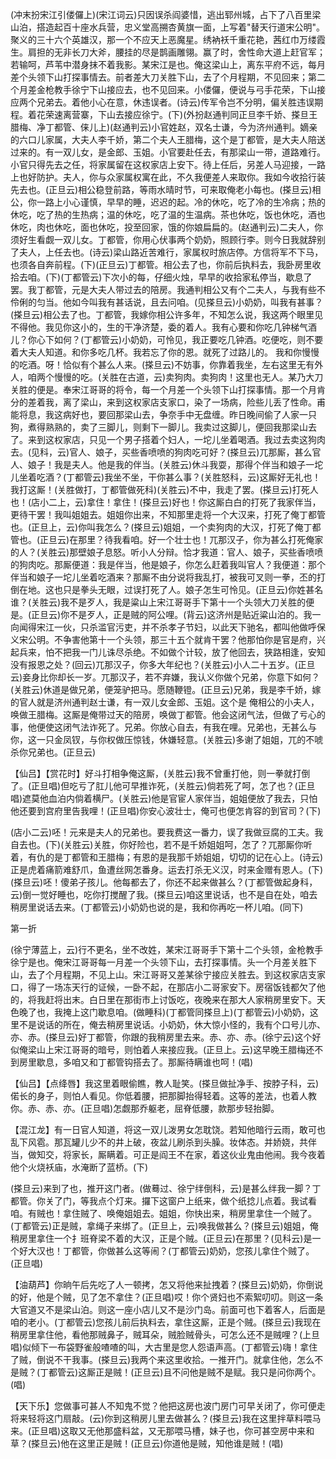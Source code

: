 <!-- { "loadSidebar": true } -->
(冲末扮宋江引偻儸上)(宋江词云)只因误杀阎婆惜，逃出郓州城，占下了八百里梁山泊，搭造起百十座水兵营，忠义堂高搠杏黄旗一面，上写着"替天行道宋公明"。聚义的三十六个英雄汉，那一个不应天上恶魔星。绣衲袄千重花艳，茜红巾万缕霞生。肩担的无非长刀大斧，腰挂的尽是鹊画雕翎。赢了时，舍性命大道上赶官军；若输呵，芦苇中潜身抹不着我影。某宋江是也。俺这梁山上，离东平府不远，每月差个头领下山打探事情去。前者差大刀关胜下山，去了个月程期，不见回来；第二个月差金枪教手徐宁下山接应去，也不见回来。小偻儸，便说与弓手花荣，下山接应两个兄弟去。着他小心在意，休违误者。(诗云)传军令岂不分明，偏关胜违误期程。着花荣速离营寨，下山去接应徐宁。(下)(外扮赵通判同正旦李千娇、搽旦王腊梅、净丁都管、俫儿上)(赵通判云)小官姓赵，双名士谦，今为济州通判。嫡亲的六口儿家属，大夫人李千娇，第二个夫人王腊梅，这个是丁都管，是大夫人陪送过来的。有一双儿女，是金郎、玉姐。小官要赴任去，有那梁山一带，道路难行。小官只得先去之任，将家属留在这权家店上安下。待上任后，另差人马迎接，一路上也好防护。夫人，你与众家属权寓在此，不久我便差人来取你。我如今收拾行装先去也。(正旦云)相公稳登前路，等雨水晴时节，可来取俺老小每也。(搽旦云)相公，你一路上小心谨慎，早早的睡，迟迟的起。冷的休吃，吃了冷的生冷病；热的休吃，吃了热的生热病；温的休吃，吃了温的生温病。茶也休吃，饭也休吃，酒也休吃，肉也休吃，面也休吃，投至回家，饿的你娘扁扁的。(赵通判云)二夫人，你须好生看觑一双儿女。丁都管，你用心伏事两个奶奶，照顾行李。则今日我就辞别了夫人，上任去也。(诗云)梁山路近苦难行，家属权时旅店停。方信将军不下马，也须各自奔前程。(下)(正旦云)丁都管。相公去了也，你前后执料去，我卧房里收拾去咱。(下)(丁都管云)下次小的每，仔细火烛，早早的收拾家私停当，歇息了罢。我丁都管，元是大夫人带过去的陪房。我通判相公又有个二夫人，与我有些不伶俐的匀当。他如今叫我有甚话说，且去问咱。(见搽旦云)小奶奶，叫我有甚事？(搽旦云)相公去了也。丁都管，我嫁你相公许多年，不知怎么说，我这两个眼里见不得他。我见你这小的，生的干净济楚，委的着人。我有心要和你吃几钟梯气酒儿？你心下如何？(丁都管云)小奶奶，可怜见，我正要吃几钟酒。吃便吃，则不要着大夫人知道。和你多吃几杯。我若忘了你的恩。就死了过路儿的。
我和你慢慢的吃酒。呀！恰似有个甚么人来。(搽旦云)不妨事，你靠着我坐，左右这里无有外人，咱两个慢慢的吃。(关胜在古道，云)卖狗肉。卖狗肉！这里也无人。某乃大刀关胜的便是。奉宋江哥哥的将令，每一个月差一个头领下山打探事情。那一个月肯分的差着我，离了梁山，来到这权家店支家口，染了一场病，险些儿丢了性命。甫能将息，我这病好也，要回那梁山去，争奈手中无盘缠。昨日晚间偷了人家一只狗，煮得熟熟的，卖了三脚儿，则剩下一脚儿。我卖过这脚儿，便回我那梁山去了。来到这权家店，只见一个男子搭着个妇人，一坨儿坐着喝酒。我过去卖这狗肉去。(见科，云)官人、娘子，买些香喷喷的狗肉吃可好？(搽旦云)兀那厮，甚么官人、娘子！我是夫人。他是我的伴当。(关胜云)休斗我耍，那得个伴当和娘子一坨儿坐着吃酒？(丁都管云)我坐不坐，干你甚么事？(关胜怒科，云)这厮好无礼也！我打这厮！(关胜做打，丁都管做死科)(关胜云)不中，我走了罢。(搽旦云)打死人也！(店小二上，云)拿住！拿住！(搽旦云)好也！你这厮白白的打死了我家伴当，更待干罢！我叫姐姐去。姐姐你出来，不知那里走将一个大汉来，打死了俺丁都管也。(正旦上，云)你叫我怎么？(搽旦云)姐姐，一个卖狗肉的大汉，打死了俺丁都管也。(正旦云)在那里？待我看咱。好一个壮士也！兀那汉子，你为甚么打死俺家的人？(关胜云)那壁娘子息怒。听小人分辩。恰才我道：官人、娘子，买些香喷喷的狗肉吃。那厮便道：我是伴当，他是娘子，你怎么赶着我叫官人？我便道：那个伴当和娘子一坨儿坐着吃酒来？那厮不由分说将我乱打，被我可叉则一拳，丕的打倒在地。这也只是拳头无眼，过误打死了人。娘子怎生可怜见。(正旦云)你姓甚名谁？(关胜云)我不是歹人，我是粱山上宋江哥哥手下第十一个头领大刀关胜的便是。(正旦云)你不是歹人，正是贼的阿公哩。(背云)这济州是贴近粱山泊的。我一向闻得宋江一伙，只杀滥官污吏，并不杀孝子节妇，以此天下驰名，都叫他做呼保义宋公明。不争害他第十一个头领，那三十五个就肯干罢？他那怕你是官是府，兴起兵来，怕不把我一门儿诛尽杀绝。不如做个计较，放了他回去，狭路相逢，安知没有报恩之处？(回云)兀那汉子，你多大年纪也？(关胜云)小人二十五岁。(正旦云)妾身比你却长一岁。兀那汉子，若不弃嫌，我认义你做个兄弟，你意下如何？(关胜云)休道是做兄弟，便笼驴把马。愿随鞭镫。(正旦云)兄弟，我是李千娇，嫁的官人就是济州通判赵士谦，有一双儿女金郎、玉姐。这个是
俺相公的小夫人，唤做王腊梅。这厮是俺带过天的陪房，唤做丁都管。他会这闭气法，但做了亏心的事，他便使这闭气法诈死了。兄弟。你放心自去，有我在哩。兄弟也，无甚么与你，这一只金凤钗，与你权做压惊钱，休嫌轻意。(关胜云)多谢了姐姐，兀的不唬杀你兄弟也。(正旦云)

【仙吕】【赏花时】好斗打相争俺这厮，(关胜云)我不曾重打他，则一拳就打倒了。(正旦唱)但吃亏了肛儿他可早推诈死，(关胜云)倘若死了呵，怎了也？(正旦唱)遮莫他血泊内倘着横尸。(关胜云)他是官宦人家伴当，姐姐便放了我去，只怕他还要到宫府里告我哩！(正旦唱)你安心波壮士，俺可也便怎肯容的到官司？(下)

(店小二云)呸！元来是夫人的兄弟也。要我费这一番力，误了我做豆腐的工夫。我自去也。(下)(关胜云)关胜，你好险也，若不是千娇姐姐呵，怎了？兀那厮你听着，有仇的是丁都管和王腊梅；有恩的是我那千娇姐姐，切切的记在心上。(诗云)正是虎着痛箭难舒爪，鱼遭丝网怎番身。运去打杀无义汉，时来金赠有恩人。(下)(搽旦云)呸！傻弟子孩儿。他每都去了，你还不起来做甚么？(丁都管做起身科，云)倒一觉好睡也，吃你打搅醒了我。(搽旦云)咱这里说话，也不是自在处，咱去稍房里说话去来。(丁都管云)小奶奶也说的是，我和你再吃一杯儿咱。(同下)


第一折

(徐宁薄蓝上，云)行不更名，坐不改姓，某宋江哥哥手下第十二个头领，金枪教手徐宁是也。俺宋江哥哥每一月差一个头领下山，去打探事情。头一个月差关胜下山，去了个月程期，不见上山。宋江哥哥又差某徐宁接应关胜去。到这权家店支家口，得了一场冻天行的证候，一卧不起，在那店小二哥家安下。房宿饭钱都欠了他的，将我赶将出末。白日里在那街市上讨饭吃，夜晚来在那大人家稍房里安下。天色晚了也，我掩上这门歇息咱。(做睡科)(丁都管同搽旦上)(丁都管云)小奶奶，这里不是说话的所在，俺去稍房里说话。小奶奶，休大惊小怪的，我有个口号儿亦、亦、赤。(搽旦云)好丁都管，你跟的我稍房里去来。赤、亦、赤。(徐宁云)这个好似俺梁山上宋江哥哥的暗号，则怕着人来接应我。(正旦上。云)这早晚王腊梅还不到房里歇息，多咱又和丁都管钩搭去了。那厮待瞒谁也呵！(唱)

【仙吕】【点绛唇】我这里着眼偷瞧，教人耻笑。(搽旦做扯净手、按脖子科，云)偌长的身子，则怕人看见。你低着腰，把那脚抬得轻着。这等的差法，也着人教你。赤、赤、亦。(正旦唱)怎觑那乔躯老，屈脊低腰，款那步轻抬脚。

【混江龙】有一日官人知道，将这一双儿泼男女怎耽饶。若知他暗行云雨，敢可也乱下风雹。那瓦罐儿少不的井上破，夜盆儿刷杀到头臊。妆体态。并娇娆，共伴当，做知交，将家长，厮瞒着。可正是阎王不在家，着这伙业鬼由他闹。我今夜着他个火烧袄庙，水淹断了蓝桥。(下)

(搽旦云)来到了也，推开这门者。(做蓦过、徐宁绊倒科，云)是甚么绊我一脚？丁都管。你关了门，等我点个灯来。攞下这窗户上纸来，做个纸捻儿点着。我试看咱。有贼也！拿住贼了、唤俺姐姐去。姐姐，你快出来，稍房里拿住一个贼了。(丁都管云)正是贼，拿绳子来绑了。(正旦上，云)唤我做甚么？(搽旦云)姐姐，俺稍房里拿住一个扌班脊梁不着的大汉，正是个贼。(正旦云)在那里？(见科云)是一个好大汉也！丁都管，你做甚么这等闹？(丁都管云)奶奶，您孩儿拿住个贼了。(正旦唱)

【油葫芦】你晌午后先吃了人一顿拷，怎又将他来扯拽着？(搽旦云)奶奶，你倒说的好，他是个贼，见了怎不拿住？(正旦唱)哎！你个贤妇也不索絮叨叨。则这一条大官道又不是梁山泊。则这一座小店儿又不是沙门岛。前面可也下着客人，后面是咱的老小。(丁都管云)您孩儿前后执料去，拿住这厮，正是个贼。(搽旦云)我现在稍房里拿住他，看他那贼鼻子，贼耳朵，贼脸贼骨头，可怎么还不是贼哩？(上旦唱)似倾下一布袋野雀般喳喳的叫，大古里是您人怨语声高。(丁都管云)嗨！拿住了贼，倒说不干我事。(搽旦云)我两个来这里收拾。一推开门。就拿住他，怎么不是贼？(丁都管云)这厮正是贼！(正旦云)且不问他是贼不是赋。我只是问你两个。(唱)

【天下乐】您做事可甚人不知鬼不觉？他把这房也波门房门可早关闭了，你可便走将来轻将这门扇敲。(云)你到这稍房儿里去做甚么？(搽旦云)我在这里拌草料喂马来。(正旦唱)这取又无他那盛料盆，又无那喂马槽，妹子也，你可甚空房中来和草？(搽旦云)他在这里正是贼！(正旦云)你道他是贼，知他谁是贼！(唱)

